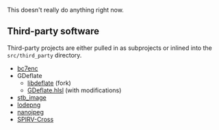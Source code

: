 This doesn't really do anything right now.

## Third-party software
Third-party projects are either pulled in as subprojects or inlined into the `src/third_party` directory.
- [bc7enc](https://github.com/richgel999/bc7enc_rdo)
- GDeflate
  - [libdeflate](https://github.com/NVIDIA/libdeflate/tree/3bb5c6924b32a91e6e6a8f54ba00a21f037a8db5) (fork)
  - [GDeflate.hlsl](https://github.com/microsoft/DirectStorage/blob/main/GDeflate/shaders/GDeflate.hlsl) (with modifications)
- [stb_image](https://github.com/nothings/stb)
- [lodepng](https://github.com/lvandeve/lodepng)
- [nanojpeg](https://keyj.emphy.de/nanojpeg/)
- [SPIRV-Cross](https://github.com/KhronosGroup/SPIRV-Cross)
